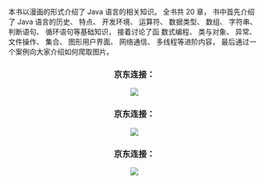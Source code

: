 本书以漫画的形式介绍了 Java 语言的相关知识。 全书共 20 章， 书中首先介绍了 Java 语言的历史、
特点、 开发环境、 运算符、 数据类型、 数组、 字符串、 判断语句、 循环语句等基础知识， 接着讨论了函
数式编程、 类与对象、 异常、 文件操作、 集合、 图形用户界面、 网络通信、 多线程等进阶内容， 最后通过一个案例向大家介绍如何爬取图片。
<div align=center>
<div align=center>
<H3>京东连接：</H3>
<img src="https://user-images.githubusercontent.com/1667522/203794257-53283814-8dc3-4769-a0d5-8adbd0c80fe9.png"/>
</div>

<div align=center>
<H3>京东连接：</H3>
<img src="https://user-images.githubusercontent.com/1667522/203794353-526e4ed3-a85f-436e-b052-baad5705659e.png"/>
</div>


<div align=center>
<H3>京东连接：</H3>
<img src="https://user-images.githubusercontent.com/1667522/203795745-2e2815e7-e591-40a0-ac66-c5be6ccaff0d.png"/>
</div>
